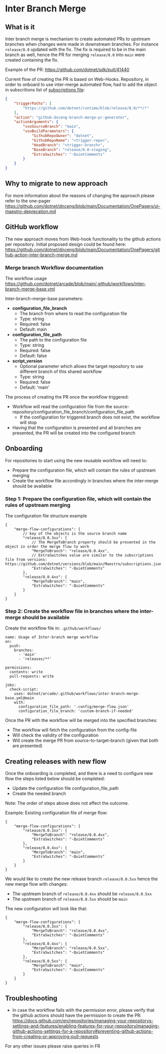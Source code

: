 # Inter Branch Merge

## What is it

Inter branch merge is mechanism to create automated PRs to upstream branches when changes were made in downstream branches. For instance `release/8.0` updated with the fix. The fix is required to be in the main branch as well, hence the PR for merging `release/8.0` into `main` were created containing the fix. 

Example of the PR: https://github.com/dotnet/sdk/pull/41440

Current flow of creating the PR is based on Web-Hooks.
Repository, in order to onboard to use inter-merge automated flow, had to add the object in subscritions list of [subscriptions file](https://github.com/dotnet/versions/blob/616bf3daa90677d8315954f6477f9c78045e0f0f/Maestro/subscriptions.json):

```JSON
{
    "triggerPaths": [
        "https://github.com/dotnet/runtime/blob/release/8.0/**/*"
    ],
    "action": "github-dnceng-branch-merge-pr-generator",
    "actionArguments": {
        "vsoSourceBranch": "main",
        "vsoBuildParameters": {
            "GithubRepoOwner": "dotnet",
            "GithubRepoName": "<trigger-repo>",
            "HeadBranch": "<trigger-branch>",
            "BaseBranch": "release/8.0-staging",
            "ExtraSwitches": "-QuietComments"
        }
    }
}
```

## Why to migrate to new approach
For more information about the reasons of changing the approach please refer to the one-pager https://github.com/dotnet/dnceng/blob/main/Documentation/OnePagers/ol-maestro-deprecation.md

## GitHub workflow
The new approach moves from Web-hook functionality to the github actions per repository. 
Initial proposed design could be found here:
https://github.com/dotnet/dnceng/blob/main/Documentation/OnePagers/github-action-inter-branch-merge.md

### Merge branch Workflow documentation
The workflow usage https://github.com/dotnet/arcade/blob/main/.github/workflows/inter-branch-merge-base.yml

Inter-branch-merge-base parameters: 
- **configuration_file_branch**
    -  The branch from where to read the configuration file
    -  Type: string
    -  Required: false
    -  Default: main 
- **configuration_file_path**
    - The path to the configuration file
    - Type: string
    - Required: false
    - Default: false
- **script_version**
    - Optional parameter which allows the target repository to use different branch of this shared workflow
    - Type: string
    - Required: false
    - Default: 'main'


The process of creating the PR once the workflow triggered: 

- Workflow will read the configuration file from the source-repository/configuration_file_branch/configuration_file_path
  - If the configuration for triggered branch does not exist, the workflow will stop
- Having that the configuration is presented and all branches are presented, the PR will be created into the configured branch 


## Onboarding
For repositories to start using the new reusable workflow will need to:

- Prepare the configuration file, which will contain the rules of upstream merging 
- Create the workflow file accordingly in branches where the inter-merge should be available

### Step 1: Prepare the configuration file, which will contain the rules of upstream merging
The configuration file structure example
```JS
{
    "merge-flow-configurations": {
        // key of the objects is the source branch name
        "release/8.0.3xx": {
            // The MergeToBranch property should be presented in the object in order the merge flow to work
            "MergeToBranch": "release/8.0.4xx",
            // ExtraSwitches value are similar to the subscriptions file from versions: https://github.com/dotnet/versions/blob/main/Maestro/subscriptions.json
            "ExtraSwitches": "-QuietComments"
        },
        "release/8.0.4xx": {
            "MergeToBranch": "main",
            "ExtraSwitches": "-QuietComments"
        }
    }
}
```

### Step 2: Create the workflow file in branches where the inter-merge should be available
Create the workflow file in: `.github/workflows/`

```YML
name: Usage of Inter-branch merge workflow
on: 
  push:
    branches:
      - 'main'
      - 'releases/**'

permissions:
  contents: write
  pull-requests: write

jobs:
  check-script:
    uses: dotnet/arcade/.github/workflows/inter-branch-merge-base.yml@main
    with:
      configuration_file_path: '.config/merge-flow.json'
      configuration_file_branch: 'custom-branch-if-needed'
```

Once the PR with the workflow will be merged into the specified branches:

- The workflow will fetch the configuration from the config-file
- Will check the validity of the configuration
- Will create the merge PR from source-to-target-branch (given that both are presented)

## Creating releases with new flow

Once the onboarding is completed, and there is a need to configure new flow the steps listed below should be completed: 
- Update the configuration file configuration_file_path
- Create the needed branch 

Note: The order of steps above does not affect the outcome. 


Example: 
Existing configuration file of merge flow:
```JS
{
    "merge-flow-configurations": {
        "release/8.0.3xx": {
            "MergeToBranch": "release/8.0.4xx",
            "ExtraSwitches": "-QuietComments"
        },
        "release/8.0.4xx": {
            "MergeToBranch": "main",
            "ExtraSwitches": "-QuietComments"
        }
    }
}
```

We would like to create the new release branch `release/8.0.5xx` hence the new merge flow with changes: 
- The upstream branch of `release/8.0.4xx` should be `release/8.0.5xx`
- The upstream branch of `release/8.0.5xx` should be `main`

The new configuration will look like that:
```JS
{
    "merge-flow-configurations": {
        "release/8.0.3xx": {
            "MergeToBranch": "release/8.0.4xx",
            "ExtraSwitches": "-QuietComments"
        },
        "release/8.0.4xx": {
            "MergeToBranch": "release/8.0.5xx",
            "ExtraSwitches": "-QuietComments"
        },
        "release/8.0.5xx": {
            "MergeToBranch": "main",
            "ExtraSwitches": "-QuietComments"
        }
    }
}
```


## Troubleshooting 
- In case the workflow fails with the permission error, please verify that the github actions should have the permission to create the PR:
https://docs.github.com/en/repositories/managing-your-repositorys-settings-and-features/enabling-features-for-your-repository/managing-github-actions-settings-for-a-repository#preventing-github-actions-from-creating-or-approving-pull-requests

For any other issues please raise queries in FR